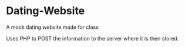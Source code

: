# Dating-Website
A mock dating website made for class

Uses PHP to POST the information to the server where it is then stored.
